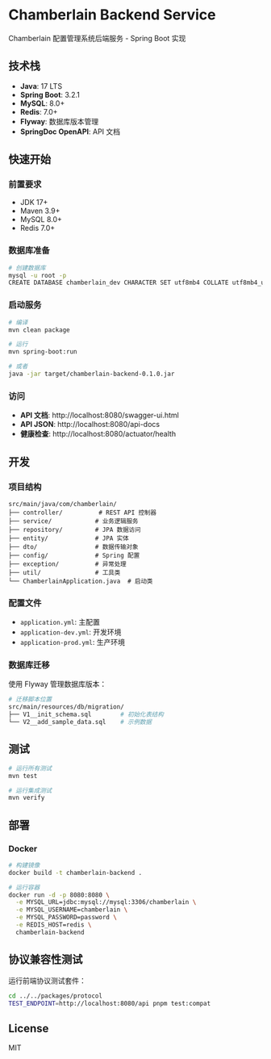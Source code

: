 # Chamberlain Backend Service

Chamberlain 配置管理系统后端服务 - Spring Boot 实现

## 技术栈

- **Java**: 17 LTS
- **Spring Boot**: 3.2.1
- **MySQL**: 8.0+
- **Redis**: 7.0+
- **Flyway**: 数据库版本管理
- **SpringDoc OpenAPI**: API 文档

## 快速开始

### 前置要求

- JDK 17+
- Maven 3.9+
- MySQL 8.0+
- Redis 7.0+

### 数据库准备

```bash
# 创建数据库
mysql -u root -p
CREATE DATABASE chamberlain_dev CHARACTER SET utf8mb4 COLLATE utf8mb4_unicode_ci;
```

### 启动服务

```bash
# 编译
mvn clean package

# 运行
mvn spring-boot:run

# 或者
java -jar target/chamberlain-backend-0.1.0.jar
```

### 访问

- **API 文档**: http://localhost:8080/swagger-ui.html
- **API JSON**: http://localhost:8080/api-docs
- **健康检查**: http://localhost:8080/actuator/health

## 开发

### 项目结构

```
src/main/java/com/chamberlain/
├── controller/          # REST API 控制器
├── service/            # 业务逻辑服务
├── repository/         # JPA 数据访问
├── entity/             # JPA 实体
├── dto/                # 数据传输对象
├── config/             # Spring 配置
├── exception/          # 异常处理
├── util/               # 工具类
└── ChamberlainApplication.java  # 启动类
```

### 配置文件

- `application.yml`: 主配置
- `application-dev.yml`: 开发环境
- `application-prod.yml`: 生产环境

### 数据库迁移

使用 Flyway 管理数据库版本：

```bash
# 迁移脚本位置
src/main/resources/db/migration/
├── V1__init_schema.sql        # 初始化表结构
└── V2__add_sample_data.sql    # 示例数据
```

## 测试

```bash
# 运行所有测试
mvn test

# 运行集成测试
mvn verify
```

## 部署

### Docker

```bash
# 构建镜像
docker build -t chamberlain-backend .

# 运行容器
docker run -d -p 8080:8080 \
  -e MYSQL_URL=jdbc:mysql://mysql:3306/chamberlain \
  -e MYSQL_USERNAME=chamberlain \
  -e MYSQL_PASSWORD=password \
  -e REDIS_HOST=redis \
  chamberlain-backend
```

## 协议兼容性测试

运行前端协议测试套件：

```bash
cd ../../packages/protocol
TEST_ENDPOINT=http://localhost:8080/api pnpm test:compat
```

## License

MIT

